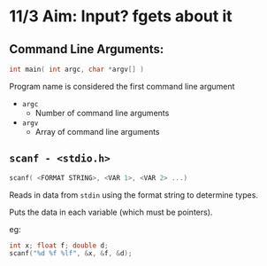 # 11/3 Aim: Input? fgets about it

## Command Line Arguments:

```c
int main( int argc, char *argv[] )
```

Program name is considered the first command line argument

* `argc`
    - Number of command line arguments
* `argv`
    - Array of command line arguments

## `scanf - <stdio.h>`

```c
scanf( <FORMAT STRING>, <VAR 1>, <VAR 2> ...)
```

Reads in data from `stdin` using the format string to determine types.

Puts the data in each variable (which must be pointers).

eg:
```c
int x; float f; double d;
scanf("%d %f %lf", &x, &f, &d);
```

